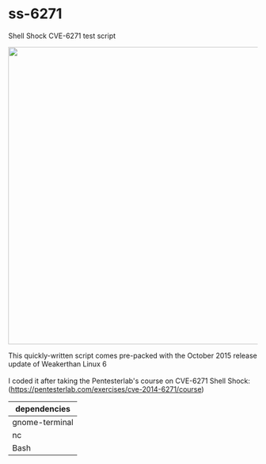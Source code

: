 # ss-6271
Shell Shock CVE-6271 test script

<a target="_blank" href="https://weaknetlabs.com/images/ss-6271.PNG"><img src="https://weaknetlabs.com/images/ss-6271.PNG" width=600/></a>

This quickly-written script comes pre-packed with the October 2015 release update of Weakerthan Linux 6<br /><br />
I coded it after taking the Pentesterlab's course on CVE-6271 Shell Shock: <br /> (https://pentesterlab.com/exercises/cve-2014-6271/course)

|dependencies|
|------------|
|gnome-terminal|For spawning a shell|
|nc|For spawning a shell|
|Bash|Written in Bash syntax|
